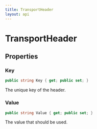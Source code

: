 ```yaml
---
title: TransportHeader
layout: api
---
```


# TransportHeader

## Properties

### Key

~~~ c#
public string Key { get; public set; }
~~~

The unique key of the header.

### Value

~~~ c#
public string Value { get; public set; }
~~~

The value that should be used.
